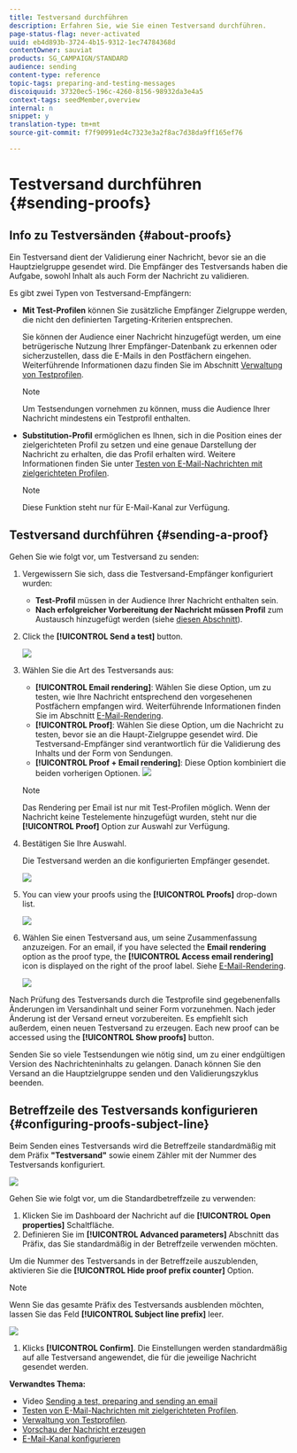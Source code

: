 ```yaml
---
title: Testversand durchführen
description: Erfahren Sie, wie Sie einen Testversand durchführen.
page-status-flag: never-activated
uuid: eb4d893b-3724-4b15-9312-1ec74784368d
contentOwner: sauviat
products: SG_CAMPAIGN/STANDARD
audience: sending
content-type: reference
topic-tags: preparing-and-testing-messages
discoiquuid: 37320ec5-196c-4260-8156-98932da3e4a5
context-tags: seedMember,overview
internal: n
snippet: y
translation-type: tm+mt
source-git-commit: f7f90991ed4c7323e3a2f8ac7d38da9ff165ef76

---
```



# Testversand durchführen {#sending-proofs}

## Info zu Testversänden {#about-proofs}

Ein Testversand dient der Validierung einer Nachricht, bevor sie an die Hauptzielgruppe gesendet wird. Die Empfänger des Testversands haben die Aufgabe, sowohl Inhalt als auch Form der Nachricht zu validieren. 

Es gibt zwei Typen von Testversand-Empfängern:

* **Mit Test-Profilen** können Sie zusätzliche Empfänger Zielgruppe werden, die nicht den definierten Targeting-Kriterien entsprechen.

   Sie können der Audience einer Nachricht hinzugefügt werden, um eine betrügerische Nutzung Ihrer Empfänger-Datenbank zu erkennen oder sicherzustellen, dass die E-Mails in den Postfächern eingehen. Weiterführende Informationen dazu finden Sie im Abschnitt [Verwaltung von Testprofilen](../../audiences/using/managing-test-profiles.md).

   >[!NOTE]
   >
   >Um Testsendungen vornehmen zu können, muss die Audience Ihrer Nachricht mindestens ein Testprofil enthalten.

* **Substitution-Profil** ermöglichen es Ihnen, sich in die Position eines der zielgerichteten Profil zu setzen und eine genaue Darstellung der Nachricht zu erhalten, die das Profil erhalten wird. Weitere Informationen finden Sie unter [Testen von E-Mail-Nachrichten mit zielgerichteten Profilen](../../sending/using/testing-messages-using-target.md).

   >[!NOTE]
   >
   >Diese Funktion steht nur für E-Mail-Kanal zur Verfügung.

## Testversand durchführen {#sending-a-proof}

Gehen Sie wie folgt vor, um Testversand zu senden:

1. Vergewissern Sie sich, dass die Testversand-Empfänger konfiguriert wurden:
   * **Test-Profil** müssen in der Audience Ihrer Nachricht enthalten sein.
   * **Nach erfolgreicher Vorbereitung der Nachricht müssen Profil** zum Austausch hinzugefügt werden (siehe [diesen Abschnitt](../../sending/using/testing-messages-using-target.md)).

1. Click the **[!UICONTROL Send a test]** button.

   ![](assets/bat_select.png)

1. Wählen Sie die Art des Testversands aus:

   * **[!UICONTROL Email rendering]**: Wählen Sie diese Option, um zu testen, wie Ihre Nachricht entsprechend den vorgesehenen Postfächern empfangen wird. Weiterführende Informationen finden Sie im Abschnitt [E-Mail-Rendering](../../sending/using/email-rendering.md).
   * **[!UICONTROL Proof]**: Wählen Sie diese Option, um die Nachricht zu testen, bevor sie an die Haupt-Zielgruppe gesendet wird. Die Testversand-Empfänger sind verantwortlich für die Validierung des Inhalts und der Form von Sendungen.
   * **[!UICONTROL Proof + Email rendering]**: Diese Option kombiniert die beiden vorherigen Optionen.
   ![](assets/bat_select1.png)

   >[!NOTE]
   >
   >Das Rendering per Email ist nur mit Test-Profilen möglich. Wenn der Nachricht keine Testelemente hinzugefügt wurden, steht nur die **[!UICONTROL Proof]** Option zur Auswahl zur Verfügung.

1. Bestätigen Sie Ihre Auswahl.

   Die Testversand werden an die konfigurierten Empfänger gesendet.

   ![](assets/bat_select2.png)

1. You can view your proofs using the **[!UICONTROL Proofs]** drop-down list.

   ![](assets/bat_view.png)

1. Wählen Sie einen Testversand aus, um seine Zusammenfassung anzuzeigen. For an email, if you have selected the **Email rendering** option as the proof type, the **[!UICONTROL Access email rendering]** icon is displayed on the right of the proof label. Siehe [E-Mail-Rendering](../../sending/using/email-rendering.md).

   ![](assets/bat_view2.png)

Nach Prüfung des Testversands durch die Testprofile sind gegebenenfalls Änderungen im Versandinhalt und seiner Form vorzunehmen. Nach jeder Änderung ist der Versand erneut vorzubereiten. Es empfiehlt sich außerdem, einen neuen Testversand zu erzeugen. Each new proof can be accessed using the **[!UICONTROL Show proofs]** button.

Senden Sie so viele Testsendungen wie nötig sind, um zu einer endgültigen Version des Nachrichteninhalts zu gelangen. Danach können Sie den Versand an die Hauptzielgruppe senden und den Validierungszyklus beenden.

## Betreffzeile des Testversands konfigurieren {#configuring-proofs-subject-line}

Beim Senden eines Testversands wird die Betreffzeile standardmäßig mit dem Präfix **&quot;Testversand&quot;** sowie einem Zähler mit der Nummer des Testversands konfiguriert.

![](assets/proof-prefix.png)

Gehen Sie wie folgt vor, um die Standardbetreffzeile zu verwenden:

1. Klicken Sie im Dashboard der Nachricht auf die **[!UICONTROL Open properties]** Schaltfläche.
1. Definieren Sie im **[!UICONTROL Advanced parameters]** Abschnitt das Präfix, das Sie standardmäßig in der Betreffzeile verwenden möchten.

Um die Nummer des Testversands in der Betreffzeile auszublenden, aktivieren Sie die **[!UICONTROL Hide proof prefix counter]** Option.

>[!NOTE]
>
>Wenn Sie das gesamte Präfix des Testversands ausblenden möchten, lassen Sie das Feld **[!UICONTROL Subject line prefix]** leer.

![](assets/proof-prefix-configuration.png)

1. Klicks **[!UICONTROL Confirm]**. Die Einstellungen werden standardmäßig auf alle Testversand angewendet, die für die jeweilige Nachricht gesendet werden.

**Verwandtes Thema:**

* Video [Sending a test, preparing and sending an email](https://docs.adobe.com/content/help/en/campaign-learn/campaign-standard-tutorials/getting-started/sending-test-preparing-sending-email.html)
* [Testen von E-Mail-Nachrichten mit zielgerichteten Profilen](../../sending/using/testing-messages-using-target.md).
* [Verwaltung von Testprofilen](../../audiences/using/managing-test-profiles.md).
* [Vorschau der Nachricht erzeugen](../../sending/using/previewing-messages.md)
* [E-Mail-Kanal konfigurieren](../../administration/using/configuring-email-channel.md)
